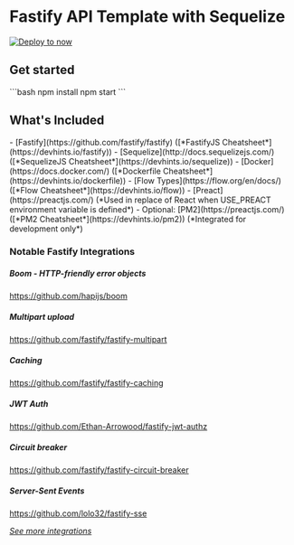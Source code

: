 
# Fastify API Template with Sequelize

[![Deploy to now](https://deploy.now.sh/static/button.svg)](https://deploy.now.sh/?repo=https://github.com/etidbury/tpl-api)

<h2>Get started</h2>
```bash
npm install
npm start
```

<h2>What's Included</h2>
- [Fastify](https://github.com/fastify/fastify) ([*FastifyJS Cheatsheet*](https://devhints.io/fastify))
- [Sequelize](http://docs.sequelizejs.com/) ([*SequelizeJS Cheatsheet*](https://devhints.io/sequelize))
- [Docker](https://docs.docker.com/) ([*Dockerfile Cheatsheet*](https://devhints.io/dockerfile))
- [Flow Types](https://flow.org/en/docs/) ([*Flow Cheatsheet*](https://devhints.io/flow))
- [Preact](https://preactjs.com/) (*Used in replace of React when USE_PREACT environment variable is defined*)
- Optional: [PM2](https://preactjs.com/) ([*PM2 Cheatsheet*](https://devhints.io/pm2)) (*Integrated for development only*)


<h3>Notable Fastify Integrations</h3>

##### Boom - HTTP-friendly error objects
https://github.com/hapijs/boom

##### Multipart upload
https://github.com/fastify/fastify-multipart

##### Caching
https://github.com/fastify/fastify-caching

##### JWT Auth
https://github.com/Ethan-Arrowood/fastify-jwt-authz

##### Circuit breaker
https://github.com/fastify/fastify-circuit-breaker

##### Server-Sent Events
https://github.com/lolo32/fastify-sse

[*See more integrations*](https://www.fastify.io/ecosystem/)

